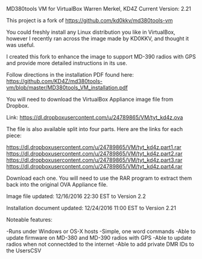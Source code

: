 MD380tools VM for VirtualBox
Warren Merkel, KD4Z
Current Version: 2.21

This project is a fork of https://github.com/kd0kkv/md380tools-vm

You could freshly install any Linux distribution you like in VirtualBox, 
however I recently ran across the image made by KD0KKV, and thought it was useful.

I created this fork to enhance the image to support MD-390 radios with GPS and
provide more detailed instructions in its use.

Follow directions in the installation PDF found here:
https://github.com/KD4Z/md380tools-vm/blob/master/MD380tools_VM_installation.pdf

You will need to download the VirtualBox Appliance image file from Dropbox.

Link:   https://dl.dropboxusercontent.com/u/24789865/VM/tyt_kd4z.ova  

The file is also available split into four parts.
Here are the links for each piece:

https://dl.dropboxusercontent.com/u/24789865/VM/tyt_kd4z.part1.rar
https://dl.dropboxusercontent.com/u/24789865/VM/tyt_kd4z.part2.rar
https://dl.dropboxusercontent.com/u/24789865/VM/tyt_kd4z.part3.rar
https://dl.dropboxusercontent.com/u/24789865/VM/tyt_kd4z.part4.rar

Download each one.  You will need to use the RAR program to extract them
back into the original OVA Appliance file.

Image file updated:	 12/16/2016 22:30 EST to Version 2.2

Installation document updated: 12/24/2016 11:00 EST to Version 2.21

Noteable features:

-Runs under Windows or OS-X hosts
-Simple, one word commands
-Able to update firmware on MD-380 and MD-390 radios with GPS
-Able to update radios when not connectded to the internet
-Able to add private DMR IDs to the UsersCSV 







